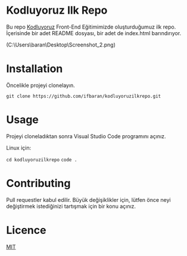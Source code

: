 # Kodluyoruz Ilk Repo
Bu repo [Kodluyoruz](https://www.kodluyoruz.org) Front-End Eğitimimizde oluşturduğumuz ilk repo. İçerisinde bir adet README dosyası, 
bir adet de index.html barındırıyor.

(C:\Users\baran\Desktop\Screenshot_2.png)

# Installation
Öncelikle projeyi clonelayın.

`git clone https://github.com/ifbaran/kodluyoruzilkrepo.git`

# Usage
Projeyi cloneladıktan sonra Visual Studio Code programını açınız.

Linux için:

`cd kodluyoruzilkrepo`
`code .`

# Contributing
Pull requestler kabul edilir. Büyük değişiklikler için, lütfen önce neyi değiştirmek
istediğinizi tartışmak için bir konu açınız.

# Licence
[MIT](https://opensource.org/licenses/MIT)